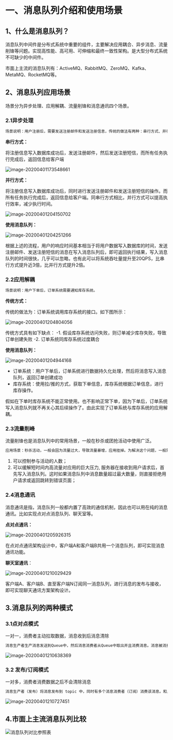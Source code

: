 #  一、消息队列介绍和使用场景

## 1、什么是消息队列？

消息队列中间件是分布式系统中重要的组件，主要解决应用耦合、异步消息、流量削锋等问题。实现高性能、高可用、可伸缩和最终一致性架构。是大型分布式系统不可缺少的中间件。

市面上主流的消息队列有：ActiveMQ、RabbitMQ、ZeroMQ、Kafka、MetaMQ、RocketMQ等。

## 2、消息队列应用场景

场景分为异步处理、应用解耦、流量削锋和消息通讯四个场景。

### 2.1异步处理

```txt
场景说明：用户注册后，需要发送注册邮件和发送注册信息，传统的做法有两种：串行方式、并行方式
```

**串行方式：**

将注册信息写入数据库成功后，发送注册邮件，然后发送注册短信，而所有任务执行完成后，返回信息给客户端

![image-20200401173548661](./.assets/image-20200401173548661.png)

**并行方式：**

 将注册信息写入数据库成功后，同时进行发送注册邮件和发送注册短信的操作。而所有任务执行完成后，返回信息给客户端。同串行方式相比，并行方式可以提高执行效率，减少执行时间。 

![image-20200401204150702](./.assets/image-20200401204150702.png)

**使用消息队列：**

![image-20200401204251266](./.assets/image-20200401204251266.png)

根据上述的流程，用户的响应时间基本相当于将用户数据写入数据库的时间，发送注册邮件、发送注册短信的消息在写入消息队列后，即可返回执行结果，写入消息队列的时间很快，几乎可以忽略，也有此可以将系统吞吐量提升至20QPS，比串行方式提升近3倍，比并行方式提升2倍。

### 2.2应用解耦

```txt
场景说明：用户下单后，订单系统需要通知库存系统。
```

**传统方式：**

传统的做法为：订单系统调用库存系统的接口。如下图所示：

![image-20200401204804056](./.assets/image-20200401204804056.png)



 传统方式具有如下缺点：
-1. 假设库存系统访问失败，则订单减少库存失败，导致订单创建失败
-2. 订单系统同库存系统过度耦合 

**使用消息队列：**

![image-20200401204944168](./.assets/image-20200401204944168.png)

- 订单系统：用户下单后，订单系统进行数据持久化处理，然后将消息写入消息队列，返回订单创建成功
- 库存系统：使用拉/推的方式，获取下单信息，库存系统根据订单信息，进行库存操作。

假如在下单时库存系统不能正常使用。也不影响正常下单，因为下单后，订单系统写入消息队列就不再关心其后续操作了。由此实现了订单系统与库存系统的应用解耦。

### 2.3流量削峰

流量削锋也是消息队列中的常用场景，一般在秒杀或团抢活动中使用广泛。

```txt
应用场景：秒杀活动，一般会因为流量过大，导致流量暴增，应用挂掉。为解决这个问题，一般需要在应用前端加入消息队列。
```

1. 可以控制参与活动的人数；
2. 可以缓解短时间内高流量对应用的巨大压力, 服务器在接收到用户请求后，首先写入消息队列。这时如果消息队列中消息数量超过最大数量，则直接拒绝用户请求或返回跳转到错误页面；

### 2.4消息通讯

 消息通讯是指，消息队列一般都内置了高效的通信机制，因此也可以用在纯的消息通讯。比如实现点对点消息队列、聊天室等。 

**点对点通讯：**

![image-20200401205926315](./.assets/image-20200401205926315.png)

在点对点通讯架构设计中，客户端A和客户端B共用一个消息队列，即可实现消息通讯功能。

**聊天室通讯**：

![image-20200401210029429](./.assets/image-20200401210029429.png)

 客户端A、客户端B、直至客户端N订阅同一消息队列，进行消息的发布与接收，即可实现聊天通讯方案架构设计。 

## 3.消息队列的两种模式

### 3.1点对点模式

 一对一，消费者主动拉取数据，消息收到后消息清除 

```txt
消息生产者生产消息发送到Queue中，然后消息消费者从Queue中取出并且消费消息。消息被消费以后，queue 中不再有存储，所以消息消费者不可能消费到已经被消费的消息。Queue 支持存在多个消费者，但是对一个消息而言，只会有一个消费者可以消费
```



![image-20200401210638369](./.assets/image-20200401210638369.png)

### 3.2 发布/订阅模式 

一对多，消费者消费数据之后不会清除消息

```txt
消息生产者（发布）将消息发布到 topic 中，同时有多个消息消费者（订阅）消费该消息。和点对点方式不同，发布到 topic 的消息会被所有订阅者消费。
```

![image-20200401210727451](./.assets/image-20200401210727451.png)



## 4.市面上主流消息队列比较

 ![消息队列对比参照表](https://img-blog.csdnimg.cn/20190516132244754.png?x-oss-process=image/watermark,type_ZmFuZ3poZW5naGVpdGk,shadow_10,text_aHR0cHM6Ly9ibG9nLmNzZG4ubmV0L2Z4YmluMTIz,size_16,color_FFFFFF,t_70) 